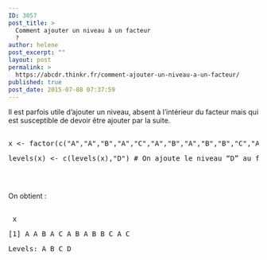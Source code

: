 ```yaml
---
ID: 3057
post_title: >
  Comment ajouter un niveau à un facteur
  ?
author: helene
post_excerpt: ""
layout: post
permalink: >
  https://abcdr.thinkr.fr/comment-ajouter-un-niveau-a-un-facteur/
published: true
post_date: 2015-07-08 07:37:59
---
```

<p>Il est parfois utile d’ajouter un niveau, absent à l’intérieur du facteur mais qui est susceptible de devoir être ajouter par la suite.</p><p> <pre><br />x &lt;- factor(c("A","A","B","A","C","A","B","A","B","B","C","A","C"))</p><p>levels(x) &lt;- c(levels(x),"D") # On ajoute le niveau “D” au facteur x</p><p></pre>   </p><p>On obtient :</p><p> <pre><br /> x</p><p>[1] A A B A C A B A B B C A C</p><p>Levels: A B C D<br /></pre> </p>